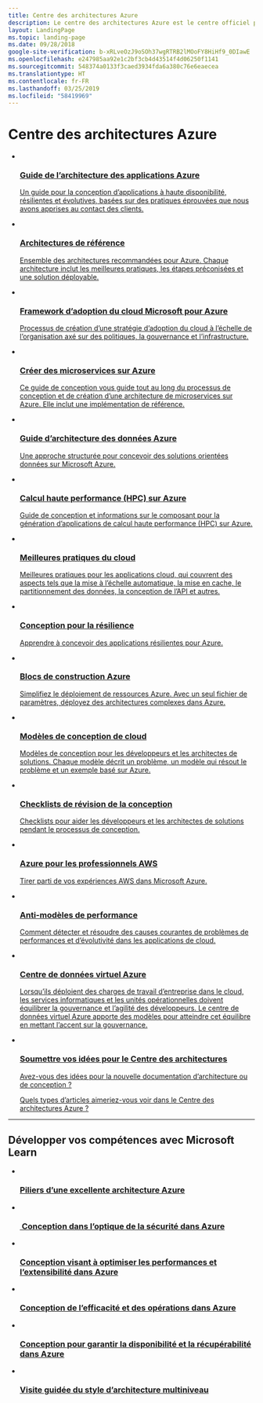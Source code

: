 ```yaml
---
title: Centre des architectures Azure
description: Le centre des architectures Azure est le centre officiel pour obtenir des instructions, des schémas, des modèles et les meilleures pratiques pour la création de solutions avec Microsoft Azure. Il est organisé par l’équipe Modèles et pratiques de Microsoft.
layout: LandingPage
ms.topic: landing-page
ms.date: 09/28/2018
google-site-verification: b-xRLveOzJ9oSOh37wgRTRB2lMOoFY8HiHf9_0DIawE
ms.openlocfilehash: e247985aa92e1c2bf3cb4d43514f4d06250f1141
ms.sourcegitcommit: 548374a0133f3caed3934fda6a380c76e6eaecea
ms.translationtype: HT
ms.contentlocale: fr-FR
ms.lasthandoff: 03/25/2019
ms.locfileid: "58419969"
---
```

# <a name="azure-architecture-center"></a>Centre des architectures Azure

<!-- markdownlint-disable MD033 -->

<!-- main panel -->
<ul class="panelContent cardsC">
    <!-- A3G -->
    <li>
        <a href="/azure/architecture/guide">
            <div class="cardSize">
                <div class="cardPadding">
                    <div class="card">
                        <img src="_images/a3g-logo.svg" alt="" />
                        <div class="cardText">
                            <h3>Guide de l’architecture des applications Azure</h3>
                            <p> Un guide pour la conception d’applications à haute disponibilité, résilientes et évolutives, basées sur des pratiques éprouvées que nous avons apprises au contact des clients.</p>
                        </div>
                    </div>
                </div>
            </div>
        </a>
    </li>
    <!-- Reference architectures -->
    <li>
        <a href="/azure/architecture/reference-architectures">
            <div class="cardSize">
                <div class="cardPadding">
                    <div class="card">
                        <img src="_images/reference-architectures.svg" alt="" />
                        <div class="cardText">
                            <h3>Architectures de référence</h3>
                            <p>Ensemble des architectures recommandées pour Azure. Chaque architecture inclut les meilleures pratiques, les étapes préconisées et une solution déployable.</p>
                        </div>
                    </div>
                </div>
            </div>
        </a>
    </li>
    <!-- Cloud Adoption -->
    <li>
        <a href="/azure/architecture/cloud-adoption/">
            <div class="cardSize">
                <div class="cardPadding">
                    <div class="card">
                        <img src="_images/cloud-adoption.svg" alt="" />
                        <div class="cardText">
                            <h3>Framework d’adoption du cloud Microsoft pour Azure</h3>
                            <p>Processus de création d’une stratégie d’adoption du cloud à l’échelle de l’organisation axé sur des politiques, la gouvernance et l’infrastructure.</p>
                        </div>
                    </div>
                </div>
            </div>
        </a>
    </li>
</ul>

<!-- Second panel -->
<ul class="panelContent cardsI">
    <!-- Microservices -->
    <li>
        <a href="/azure/architecture/microservices">
            <div class="cardSize">
                <div class="cardPadding">
                    <div class="card">
                        <div class="cardImageOuter">
                            <div class="cardImage">
                                <img src="_images/microservices.svg" alt="" />
                            </div>
                        </div>
                        <div class="cardText">
                            <h3>Créer des microservices sur Azure</h3>
                            <p>Ce guide de conception vous guide tout au long du processus de conception et de création d’une architecture de microservices sur Azure. Elle inclut une implémentation de référence.</p>
                        </div>
                    </div>
                </div>
            </div>
        </a>
    </li>
    <!-- data guide -->
    <li>
        <a href="/azure/architecture/data-guide/">
            <div class="cardSize">
                <div class="cardPadding">
                    <div class="card">
                        <div class="cardImageOuter">
                            <div class="cardImage">
                                <img src="_images/data-guide.svg" alt=""  />
                            </div>
                        </div>
                        <div class="cardText">
                            <h3>Guide d’architecture des données Azure</h3>
                            <p>Une approche structurée pour concevoir des solutions orientées données sur Microsoft Azure.</p>
                        </div>
                    </div>
                </div>
            </div>
        </a>
    </li>
    <!-- HPC Topic Page -->
    <li>
        <a href="./topics/high-performance-computing/index.md">
            <div class="cardSize">
                <div class="cardPadding">
                    <div class="card">
                        <div class="cardImageOuter">
                            <div class="cardImage">
                                <img src="_images/hpc-blue-multi.svg" alt="" />
                            </div>
                        </div>
                        <div class="cardText">
                            <h3>Calcul haute performance (HPC) sur Azure</h3>
                            <p>Guide de conception et informations sur le composant pour la génération d’applications de calcul haute performance (HPC) sur Azure.</p>
                        </div>
                    </div>
                </div>
            </div>
        </a>
    </li>
    <!-- Best practices -->
    <li>
        <a href="/azure/architecture/best-practices/">
            <div class="cardSize">
                <div class="cardPadding">
                    <div class="card">
                        <div class="cardImageOuter">
                            <div class="cardImage">
                                <img src="_images/best-practices.svg" alt="" />
                            </div>
                        </div>
                        <div class="cardText">
                            <h3>Meilleures pratiques du cloud</h3>
                            <p>Meilleures pratiques pour les applications cloud, qui couvrent des aspects tels que la mise à l’échelle automatique, la mise en cache, le partitionnement des données, la conception de l’API et autres.</p>
                        </div>
                    </div>
                </div>
            </div>
        </a>
    </li>
    <!-- Resiliency -->
    <li>
        <a href="/azure/architecture/resiliency">
            <div class="cardSize">
                <div class="cardPadding">
                    <div class="card">
                        <div class="cardImageOuter">
                            <div class="cardImage">
                                <img src="_images/resiliency.svg" alt="" />
                            </div>
                        </div>
                        <div class="cardText">
                            <h3>Conception pour la résilience</h3>
                            <p>Apprendre à concevoir des applications résilientes pour Azure.</p>
                        </div>
                    </div>
                </div>
            </div>
        </a>
    </li>
    <!-- Building blocks -->
    <li>
        <a href="https://github.com/mspnp/template-building-blocks/wiki">
            <div class="cardSize">
                <div class="cardPadding">
                    <div class="card">
                        <div class="cardImageOuter">
                            <div class="cardImage">
                                <img src="_images/azbb.svg" alt="" />
                            </div>
                        </div>
                        <div class="cardText">
                            <h3>Blocs de construction Azure</h3>
                            <p>Simplifiez le déploiement de ressources Azure. Avec un seul fichier de paramètres, déployez des architectures complexes dans Azure.</p>
                        </div>
                    </div>
                </div>
            </div>
        </a>
    </li>
    <!-- design patterns -->
    <li>
        <a href="/azure/architecture/patterns">
            <div class="cardSize">
                <div class="cardPadding">
                    <div class="card">
                        <div class="cardImageOuter">
                            <div class="cardImage">
                                <img src="_images/cloud-design-patterns.svg" alt="" />
                            </div>
                        </div>
                        <div class="cardText">
                            <h3>Modèles de conception de cloud</h3>
                            <p>Modèles de conception pour les développeurs et les architectes de solutions. Chaque modèle décrit un problème, un modèle qui résout le problème et un exemple basé sur Azure.</p>
                        </div>
                    </div>
                </div>
            </div>
        </a>
    </li>
    <!-- Checklists -->
    <li>
        <a href="/azure/architecture/checklist/">
            <div class="cardSize">
                <div class="cardPadding">
                    <div class="card">
                        <div class="cardImageOuter">
                            <div class="cardImage">
                                <img src="_images/checklist.svg" alt="" />
                            </div>
                        </div>
                        <div class="cardText">
                            <h3>Checklists de révision de la conception</h3>
                            <p>Checklists pour aider les développeurs et les architectes de solutions pendant le processus de conception.</p>
                        </div>
                    </div>
                </div>
            </div>
        </a>
    </li>
        <!-- Azure for AWS Professionals -->
    <li>
        <a href="/azure/architecture/aws-professional">
            <div class="cardSize">
                <div class="cardPadding">
                    <div class="card">
                        <div class="cardImageOuter">
                            <div class="cardImage">
                                <img src="_images/aws-professional.svg" alt="" />
                            </div>
                        </div>
                        <div class="cardText">
                            <h3>Azure pour les professionnels AWS</h3>
                            <p>Tirer parti de vos expériences AWS dans Microsoft Azure.</p>
                        </div>
                    </div>
                </div>
            </div>
        </a>
    </li>
    <!-- Performance anti-practices -->
    <li>
        <a href="/azure/architecture/antipatterns">
            <div class="cardSize">
                <div class="cardPadding">
                    <div class="card">
                        <div class="cardImageOuter">
                            <div class="cardImage">
                                <img src="_images/performance.svg" alt="" />
                            </div>
                        </div>
                        <div class="cardText">
                            <h3>Anti-modèles de performance</h3>
                            <p>Comment détecter et résoudre des causes courantes de problèmes de performances et d’évolutivité dans les applications de cloud.</p>
                        </div>
                    </div>
                </div>
            </div>
        </a>
    </li>
    <!-- Azure Virtual Datacenter -->
    <li>
        <a href="./vdc/index.md">
            <div class="cardSize">
                <div class="cardPadding">
                    <div class="card">
                        <div class="cardImageOuter">
                            <div class="cardImage">
                                <img src="_images/virtual-datacenter.svg" alt="" />
                            </div>
                        </div>
                        <div class="cardText">
                            <h3>Centre de données virtuel Azure</h3>
                            <p>Lorsqu’ils déploient des charges de travail d’entreprise dans le cloud, les services informatiques et les unités opérationnelles doivent équilibrer la gouvernance et l’agilité des développeurs. Le centre de données virtuel Azure apporte des modèles pour atteindre cet équilibre en mettant l’accent sur la gouvernance.</p>
                        </div>
                    </div>
                </div>
            </div>
        </a>
    </li>
</ul>

<ul class="panelContent cardsJ">
    <li>
        <a href="https://azure-architecture.uservoice.com/forums/918127-general" data-linktype="external">
            <div class="cardSize">
                <div class="cardPadding">
                    <div class="card">
                        <div class="cardImageOuter">
                            <div class="cardImage">
                                <img src="https://docs.microsoft.com/en-us/media/common/i_feedback.svg" alt="" data-linktype="external">
                            </div>
                        </div>
                        <div class="cardText">
                            <h3>Soumettre vos idées pour le Centre des architectures</h3>
                            <p>Avez-vous des idées pour la nouvelle documentation d’architecture ou de conception ?</p>
                            <p>Quels types d’articles aimeriez-vous voir dans le Centre des architectures Azure ?</p>
                        </div>
                    </div>
                </div>
            </div>
        </a>
    </li>
</ul>

---

## <a name="build-your-skills-with-microsoft-learn"></a>Développer vos compétences avec Microsoft Learn

<ul class="panelContent cardsFTitle">
    <li>
        <a href="/learn/modules/pillars-of-a-great-azure-architecture/">
        <div class="cardSize">
            <div class="cardPadding">
                <div class="card">
                    <div class="cardImageOuter">
                        <div class="cardImage">
                            <img src="/learn/achievements/pillars-of-a-great-azure-architecture.svg" alt="" />
                        </div>
                    </div>
                    <div class="cardText">
                        <h3> Piliers d’une excellente architecture Azure</h3>
                    </div>
                </div>
            </div>
        </div>
        </a>
    </li><li>
        <a href="/learn/modules/design-for-security-in-azure/">
        <div class="cardSize">
            <div class="cardPadding">
                <div class="card">
                    <div class="cardImageOuter">
                        <div class="cardImage">
                            <img src="/learn/achievements/design-for-security-in-azure.svg" alt="" />
                        </div>
                    </div>
                    <div class="cardText">
                        <h3> Conception dans l’optique de la sécurité dans Azure</h3>
                    </div>
                </div>
            </div>
        </div>
        </a>
    </li><li>
        <a href="/learn/modules/design-for-performance-and-scalability-in-azure/">
        <div class="cardSize">
            <div class="cardPadding">
                <div class="card">
                    <div class="cardImageOuter">
                        <div class="cardImage">
                            <img src="/learn/achievements/design-for-performance-and-scalability-in-azure.svg" alt="" />
                        </div>
                    </div>
                    <div class="cardText">
                        <h3>Conception visant à optimiser les performances et l’extensibilité dans Azure</h3>
                    </div>
                </div>
            </div>
        </div>
        </a>
    </li><li>
        <a href="/learn/modules/design-for-efficiency-and-operations-in-azure/">
        <div class="cardSize">
            <div class="cardPadding">
                <div class="card">
                    <div class="cardImageOuter">
                        <div class="cardImage">
                            <img src="/learn/achievements/design-for-efficiency-and-operations-in-azure.svg" alt="" />
                        </div>
                    </div>
                    <div class="cardText">
                        <h3>Conception de l’efficacité et des opérations dans Azure</h3>
                    </div>
                </div>
            </div>
        </div>
        </a>
    </li><li>
        <a href="/learn/modules/design-for-availability-and-recoverability-in-azure/">
        <div class="cardSize">
            <div class="cardPadding">
                <div class="card">
                    <div class="cardImageOuter">
                        <div class="cardImage">
                            <img src="/learn/achievements/design-for-availability-and-recoverability-in-azure.svg" alt="" />
                        </div>
                    </div>
                    <div class="cardText">
                        <h3>Conception pour garantir la disponibilité et la récupérabilité dans Azure</h3>
                    </div>
                </div>
            </div>
        </div>
        </a>
    </li>
    <li>
        <a href="/learn/modules/n-tier-architecture/">
        <div class="cardSize">
            <div class="cardPadding">
                <div class="card">
                    <div class="cardImageOuter">
                        <div class="cardImage">
                            <img src="/learn/achievements/n-tier-architecture.svg" alt="" />
                        </div>
                    </div>
                    <div class="cardText">
                        <h3>Visite guidée du style d’architecture multiniveau</h3>
                    </div>
                </div>
            </div>
        </div>
        </a>
    </li>
</ul>
